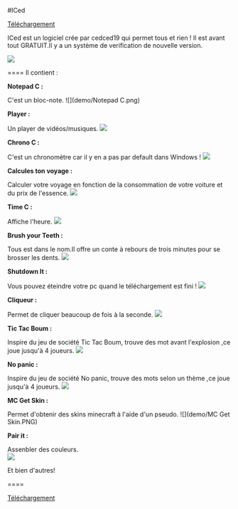#ICed

[Téléchargement](https://raw.githubusercontent.com/cedced19/iced/master/setup/iced-setup.exe)

ICed est un logiciel crée par cedced19 qui permet tous et rien !
Il est avant tout GRATUIT.Il y a un système de verification de nouvelle version.

![](demo/Acceuille.png)

====
Il contient :

**Notepad C :**

C'est un bloc-note.
![](demo/Notepad C.png)

**Player :**

Un player de vidéos/musiques.
![](demo/Player.png)

**Chrono C :**

C'est un chronomètre car il y en a pas par default dans Windows !
![](demo/Chrono.png)

**Calcules ton voyage :**

Calculer votre voyage en fonction de la consommation de votre voiture et du prix de l'essence.
![](demo/calcule.png)

**Time C :**

Affiche l'heure.
![](demo/Time.png)

**Brush your Teeth :**

Tous est dans le nom.Il offre un conte à rebours de trois minutes pour se brosser les dents.
![](demo/Brushyourteeth.png)

**Shutdown It :**

Vous pouvez éteindre votre pc quand le téléchargement est fini !
![](demo/Shutdownit.png)

**Cliqueur :**

Permet de cliquer beaucoup de fois à la seconde.
![](demo/Clic.png)

**Tic Tac Boum :**

Inspire du jeu de société Tic Tac Boum, trouve des mot avant l'explosion ,ce joue jusqu'à 4 joueurs.
![](demo/Tictacboum.png)

**No panic :**

Inspire du jeu de société No panic, trouve des mots selon un thème ,ce joue jusqu'à 4 joueurs.
![](demo/Nopanic.png)

**MC Get Skin :**

Permet d'obtenir des skins minecraft à l'aide d'un pseudo.
![](demo/MC Get Skin.PNG)

**Pair it :**  

Assenbler des couleurs.  
![](demo/Pairit.png)

Et bien d'autres!

====

[Téléchargement](https://raw.githubusercontent.com/cedced19/iced/master/setup/iced-setup.exe)
